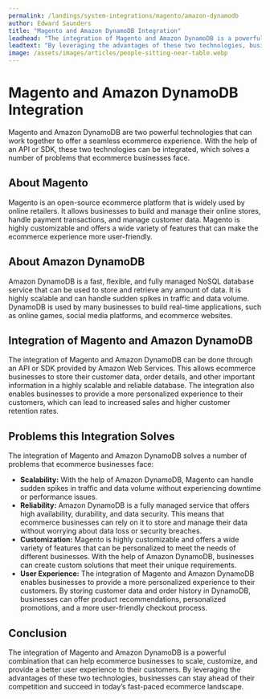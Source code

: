 ```yaml
---
permalink: /landings/system-integrations/magento/amazon-dynamodb
author: Edward Saunders
title: "Magento and Amazon DynamoDB Integration"
leadhead: "The integration of Magento and Amazon DynamoDB is a powerful combination that can help ecommerce businesses to scale, customize, and provide a better user experience to their customers"
leadtext: "By leveraging the advantages of these two technologies, businesses can stay ahead of their competition and succeed in today’s fast-paced ecommerce landscape."
image: /assets/images/articles/people-sitting-near-table.webp
---
```

<div class="arttext">	<h1>Magento and Amazon DynamoDB Integration</h1>
	<p>Magento and Amazon DynamoDB are two powerful technologies that can work together to offer a seamless ecommerce experience. With the help of an API or SDK, these two technologies can be integrated, which solves a number of problems that ecommerce businesses face.</p>
	<h2>About Magento</h2>
	<p>Magento is an open-source ecommerce platform that is widely used by online retailers. It allows businesses to build and manage their online stores, handle payment transactions, and manage customer data. Magento is highly customizable and offers a wide variety of features that can make the ecommerce experience more user-friendly.</p>
	<h2>About Amazon DynamoDB</h2>
	<p>Amazon DynamoDB is a fast, flexible, and fully managed NoSQL database service that can be used to store and retrieve any amount of data. It is highly scalable and can handle sudden spikes in traffic and data volume. DynamoDB is used by many businesses to build real-time applications, such as online games, social media platforms, and ecommerce websites.</p>
	<h2>Integration of Magento and Amazon DynamoDB</h2>
	<p>The integration of Magento and Amazon DynamoDB can be done through an API or SDK provided by Amazon Web Services. This allows ecommerce businesses to store their customer data, order details, and other important information in a highly scalable and reliable database. The integration also enables businesses to provide a more personalized experience to their customers, which can lead to increased sales and higher customer retention rates.</p>
	<h2>Problems this Integration Solves</h2>
	<p>The integration of Magento and Amazon DynamoDB solves a number of problems that ecommerce businesses face:</p>
	<ul>
		<li><strong>Scalability:</strong> With the help of Amazon DynamoDB, Magento can handle sudden spikes in traffic and data volume without experiencing downtime or performance issues.</li>
		<li><strong>Reliability:</strong> Amazon DynamoDB is a fully managed service that offers high availability, durability, and data security. This means that ecommerce businesses can rely on it to store and manage their data without worrying about data loss or security breaches.</li>
		<li><strong>Customization:</strong> Magento is highly customizable and offers a wide variety of features that can be personalized to meet the needs of different businesses. With the help of Amazon DynamoDB, businesses can create custom solutions that meet their unique requirements.</li>
		<li><strong>User Experience:</strong> The integration of Magento and Amazon DynamoDB enables businesses to provide a more personalized experience to their customers. By storing customer data and order history in DynamoDB, businesses can offer product recommendations, personalized promotions, and a more user-friendly checkout process.</li>
	</ul>
	<h2>Conclusion</h2>
	<p>The integration of Magento and Amazon DynamoDB is a powerful combination that can help ecommerce businesses to scale, customize, and provide a better user experience to their customers. By leveraging the advantages of these two technologies, businesses can stay ahead of their competition and succeed in today’s fast-paced ecommerce landscape.</p>
</div>
